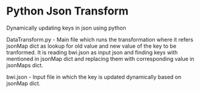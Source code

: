 # Python Json Transform
Dynamically updating keys in json using python

DataTransform.py - Main file which runs the transformation where it refers jsonMap dict as lookup for old value and new value of the key to be tranformed. It is reading bwi.json as input json and finding keys with mentioned in jsonMap dict and replacing them with corresponding value in jsonMaps dict. 

bwi.json - Input file in which the key is updated dynamically based on jsonMap dict.
